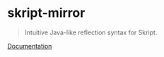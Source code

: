 # skript-mirror

> Intuitive Java-like reflection syntax for Skript.

[Documentation](https://github.com/btk5h/skript-mirror/wiki/)
